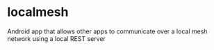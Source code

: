 # localmesh
Android app that allows other apps to communicate over a local mesh network using a local REST server
